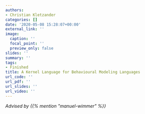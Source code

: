 ```yaml
---
authors:
- Christian Kletzander
categories: []
date: '2020-05-08 15:28:07+00:00'
external_link: ''
image:
  caption: ''
  focal_point: ''
  preview_only: false
slides: ''
summary: ''
tags:
- Finished
title: A Kernel Language for Behavioural Modeling Languages
url_code: ''
url_pdf: ''
url_slides: ''
url_video: ''
---
```




*Advised by {{% mention "manuel-wimmer" %}}*